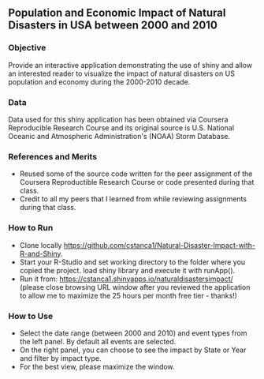 ﻿## Population and Economic Impact of Natural Disasters in USA between 2000 and 2010

### Objective
Provide an interactive application demonstrating the use of shiny and allow an interested reader to visualize the impact of natural disasters on US population and economy during the 2000-2010 decade.

### Data
Data used for this shiny application has been obtained via Coursera Reproducible Research Course and its original source is U.S. National Oceanic and Atmospheric Administration's (NOAA) Storm Database. 

### References and Merits
- Reused some of the source code written for the peer assignment of the Coursera Reproductible Research Course or code presented during that class. 
- Credit to all my peers that I learned from while reviewing assignments during that class.

### How to Run
- Clone locally https://github.com/cstanca1/Natural-Disaster-Impact-with-R-and-Shiny.
- Start your R-Studio and set working directory to the folder where you copied the project. load shiny library and execute it with runApp().
- Run it from: https://cstanca1.shinyapps.io/naturaldisastersimpact/ (please close browsing URL window after you reviewed the application to allow me to maximize the 25 hours per month free tier - thanks!)

### How to Use
- Select the date range (between 2000 and 2010) and event types from the left panel. By default all events are selected. 
- On the right panel, you can choose to see the impact by State or Year and filter by impact type. 
- For the best view, please maximize the window.
